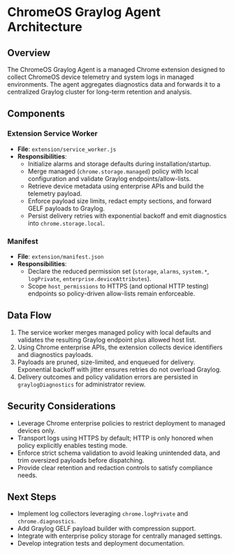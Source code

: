 # ChromeOS Graylog Agent Architecture

## Overview
The ChromeOS Graylog Agent is a managed Chrome extension designed to collect
ChromeOS device telemetry and system logs in managed environments. The agent
aggregates diagnostics data and forwards it to a centralized Graylog cluster
for long-term retention and analysis.

## Components

### Extension Service Worker
- **File**: `extension/service_worker.js`
- **Responsibilities**:
  - Initialize alarms and storage defaults during installation/startup.
  - Merge managed (`chrome.storage.managed`) policy with local configuration
    and validate Graylog endpoints/allow-lists.
  - Retrieve device metadata using enterprise APIs and build the telemetry
    payload.
  - Enforce payload size limits, redact empty sections, and forward GELF
    payloads to Graylog.
  - Persist delivery retries with exponential backoff and emit diagnostics into
    `chrome.storage.local`.

### Manifest
- **File**: `extension/manifest.json`
- **Responsibilities**:
  - Declare the reduced permission set (`storage`, `alarms`, `system.*`,
    `logPrivate`, `enterprise.deviceAttributes`).
  - Scope `host_permissions` to HTTPS (and optional HTTP testing) endpoints so
    policy-driven allow-lists remain enforceable.

## Data Flow
1. The service worker merges managed policy with local defaults and validates
   the resulting Graylog endpoint plus allowed host list.
2. Using Chrome enterprise APIs, the extension collects device identifiers and
   diagnostics payloads.
3. Payloads are pruned, size-limited, and enqueued for delivery. Exponential
   backoff with jitter ensures retries do not overload Graylog.
4. Delivery outcomes and policy validation errors are persisted in
   `graylogDiagnostics` for administrator review.

## Security Considerations
- Leverage Chrome enterprise policies to restrict deployment to managed
  devices only.
- Transport logs using HTTPS by default; HTTP is only honored when policy
  explicitly enables testing mode.
- Enforce strict schema validation to avoid leaking unintended data, and trim
  oversized payloads before dispatching.
- Provide clear retention and redaction controls to satisfy compliance needs.

## Next Steps
- Implement log collectors leveraging `chrome.logPrivate` and
  `chrome.diagnostics`.  
- Add Graylog GELF payload builder with compression support.  
- Integrate with enterprise policy storage for centrally managed settings.  
- Develop integration tests and deployment documentation.
